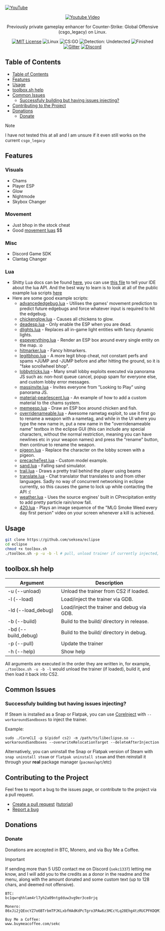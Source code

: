 [![YouTube](http://i.ytimg.com/vi/gXosAXXt2UM/hqdefault.jpg)](https://www.youtube.com/watch?v=gXosAXXt2UM)

<p align="center">
  <a align="center" href="https://www.youtube.com/watch?v=gXosAXXt2UM"><img src="http://i.ytimg.com/vi/gXosAXXt2UM/hqdefault.jpg" alt="Youtube Video"></a>
  <p align="center">Previously private gameplay enhancer for Counter-Strike: Global Offensive (csgo_legacy) on Linux.</p>
  <div align="center">
    <a href="LICENSE"><img src="https://img.shields.io/badge/License-MIT-purple.svg" alt="MIT License"></a>
    <a><img src="https://img.shields.io/badge/Platform-Linux-purple.svg" alt="Linux"></a>
    <a><img src="https://img.shields.io/badge/Game-csgo_legacy-purple.svg" alt="CS:GO"></a>
    <a><img src="https://img.shields.io/badge/Detection-Undetected-purple.svg" alt="Detection: Undetected"></a>
    <a><img src="https://img.shields.io/badge/State-Finished-Green.svg" alt="Finished"></a>
    <a href="https://gitter.im/gamesneeze/community?utm_source=share-link&utm_medium=link&utm_campaign=share-link"><img src="https://img.shields.io/badge/Chat-Gitter-green.svg" alt="Gitter"></a>
    <a href="https://discord.gg/edT3MNztx5"><img src="https://img.shields.io/badge/Chat-Discord-blue.svg" alt="Discord"></a>
  </div>
</p>


## Table of Contents
- [Table of Contents](#table-of-contents)
- [Features](#features)
- [Usage](#usage)
- [toolbox.sh help](#toolboxsh-help)
- [Common Issues](#common-issues)
  - [Successfuly building but having issues injecting?](#successfuly-building-but-having-issues-injecting)
- [Contributing to the Project](#contributing-to-the-project)
- [Donations](#donations)
  - [Donate](#donate)

> [!NOTE]
> I have not tested this at all and I am unsure if it even still works on the current `csgo_legacy`

## Features

### Visuals
 - Chams
 - Player ESP
 - Glow
 - Nightmode
 - Skybox Changer

### Movement

 - Just bhop in the stock cheat
 - Good [movement luas](https://github.com/seksea/eclipse-luas/blob/master/advancededgebug.lua) $$

### Misc

 - Discord Game SDK
 - Clantag Changer

### Lua

 - Shitty Lua docs can be found [here](https://seksea.github.io/luaDocs/), you can use [this file](https://github.com/seksea/eclipse-luas/blob/master/lib/eclipse/library/eclipse.lua) to tell your IDE about the lua API. And the best way to learn is to look at all of the public example lua scripts [here](https://github.com/seksea/eclipse-luas)
 - Here are some good example scripts:
   - [advancededgebug.lua](https://github.com/seksea/eclipse-luas/blob/master/advancededgebug.lua) - Utilises the games' movement prediction to predict future edgebugs and force whatever input is required to hit the edgebug.
   - [chickenglow.lua](https://github.com/seksea/eclipse-luas/blob/master/chickenglow.lua) - Causes all chickens to glow.
   - [deadesp.lua](https://github.com/seksea/eclipse-luas/blob/master/deadesp.lua) - Only enable the ESP when you are dead. 
   - [dlights.lua](https://github.com/seksea/eclipse-luas/blob/master/dlights.lua) - Replaces all in-game light entities with fancy dynamic lights.
   - [espeverything.lua](https://github.com/seksea/eclipse-luas/blob/master/espeverything.lua) - Render an ESP box around every single entity on the map. :o
   - [hitmarker.lua](https://github.com/seksea/eclipse-luas/blob/master/hitmarker.lua) - Fancy hitmarkers.
   - [legitbhop.lua](https://github.com/seksea/eclipse-luas/blob/master/legitbhop.lua) - A more legit bhop cheat, not constant perfs and spams +JUMP and -JUMP before and after hitting the ground, so it is "fake scrollwheel bhop".
   - [lobbytricks.lua](https://github.com/seksea/eclipse-luas/blob/master/lobbytricks.lua) - Many small lobby exploits executed via panorama JS such as: non-host queue cancel, popup spam for everyone else, and custom lobby error messages.
   - [massinvite.lua](https://github.com/seksea/eclipse-luas/blob/master/massinvite.lua) - Invites everyone from "Looking to Play" using panorama JS.
   - [material-pearlescent.lua](https://github.com/seksea/eclipse-luas/blob/master/material-pearlescent.lua) - An example of how to add a custom material to the chams system.
   - [memeesp.lua](https://github.com/seksea/eclipse-luas/blob/master/memeesp.lua) - Draw an ESP box around chicken and fish.
   - [overridenameable.lua](https://github.com/seksea/eclipse-luas/blob/master/overridenameable.lua) - Awesome nametag exploit, to use it first go to rename a weapon with a nametag, and while in the UI where you type the new name in, put a new name in the "overridenameable name" textbox in the eclipse GUI (this can include any special characters, without the normal restriction, meaning you can have newlines etc in your weapon names) and press the "rename" button, then continue to rename the weapon.
   - [pigeon.lua](https://github.com/seksea/eclipse-luas/blob/master/pigeon.lua) - Replace the character on the lobby screen with a pigeon.
   - [precacheTest.lua](https://github.com/seksea/eclipse-luas/blob/master/precacheTest.lua) - Custom model example.
   - [sand.lua](https://github.com/seksea/eclipse-luas/blob/master/sand.lua) - Falling sand simulator.
   - [trail.lua](https://github.com/seksea/eclipse-luas/blob/master/trail.lua) - Draws a pretty trail behind the player using beams
   - [translate.lua](https://github.com/seksea/eclipse-luas/blob/master/translate.lua) - Chat translator that translates to and from other languages. Sadly no way of concurrent networking in eclipse currently, so this causes the game to lock up while contacting the API :(
   - [weather.lua](https://github.com/seksea/eclipse-luas/blob/master/weather.lua) - Uses the source engines' built in CPrecipitation entity to add pretty particle rain/snow fall.
   - [420.lua](https://github.com/seksea/eclipse-luas/blob/master/420.lua) - Plays an image sequence of the "MLG Smoke Weed every day first person" video on your screen whenever a kill is achieved.

## Usage

```sh
git clone https://github.com/seksea/eclipse
cd eclipse
chmod +x toolbox.sh
./toolbox.sh -p -u -b -l # pull, unload trainer if currently injected, build, and then load. Use -h for help
```

## toolbox.sh help

| Argument           | Description                               |
| ------------------ | ----------------------------------------- |
| -u (--unload)      | Unload the trainer from CS2 if loaded.    |
| -l (--load)        | Load/inject the trainer via GDB.          |
| -ld (--load_debug) | Load/inject the trainer and debug via GDB.|
| -b (--build)       | Build to the build/ directory in release. |
| -bd (--build_debug)| Build to the build/ directory in debug.   |
| -p (--pull)        | Update the trainer                        |
| -h (--help)        | Show help                                 |

All arguments are executed in the order they are written in, for example, `./toolbox.sh -u -b -l` would unload the trainer (if loaded), build it, and then load it back into CS2.


## Common Issues

### Successfuly building but having issues injecting?

If Steam is installed as a Snap or Flatpak, you can use [CoreInject](https://github.com/Sumandora/CoreInject) with `--workaroundSandboxes` to inject the trainer.

Example:

```
sudo ./CoreCLI -p $(pidof cs2) -m /path/to/libeclipse.so --workaroundSandboxes --overwriteRelocationTarget --deleteAfterInjection
```

Alternatively, you can uninstall the Snap or Flatpak version of Steam with
`snap uninstall steam` or
`flatpak uninstall steam` and then reinstall it through your **real** package manager (`pacman`/`apt`/etc)

## Contributing to the Project

Feel free to report a bug to the issues page, or contribute to the project via a pull request.

 - [Create a pull request](https://github.com/seksea/eclipse/compare) ([tutorial](https://github.com/yangsu/pull-request-tutorial))
 - [Report a bug](https://github.com/seksea/eclipse/issues/new)


## Donations

### Donate

Donations are accepted in BTC, Monero, and via Buy Me a Coffee.

> [!IMPORTANT]
> If sending more than 5 USD contact me on Discord (`sekc1337`) letting me know, and I will add you to the credits as a donor in the readme and the menu, along with the amount donated and some custom text (up to 128 chars, and deemed not offensive).

```
BTC:
bc1qwrqhhlam4rl7yh2a09ntgdduw3vg9er3ce8rjq

Monero:
86xJi2jQEocYZ7o6BTrbmTPJKLxbfHAdKdPcTgro3PAw6z3MCcYLq28Ehg4tzRUCPFKDQM1SKbp4RRygnk9FCBux3uxXCDN

Buy Me a Coffee:
www.buymeacoffee.com/sekc
```
